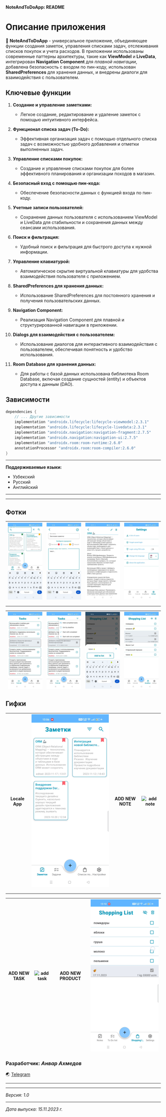 **NoteAndToDoApp: README**

# Описание приложения

:memo: **NoteAndToDoApp** - универсальное приложение, объединяющее функции создания заметок, управления списками задач, отслеживания списков покупок и учета расходов. В приложении использованы современные паттерны архитектуры, такие как **ViewModel** и **LiveData**, интегрирован **Navigation Component** для *плавной навигации*, добавлена безопасность с входом по пин-коду, использован **SharedPreferences** для хранения данных, и внедрены диалоги для взаимодействия с пользователем.

## Ключевые функции

1. **Создание и управление заметками:**
    - Легкое создание, редактирование и удаление заметок с помощью интуитивного интерфейса.

2. **Функционал списка задач (To-Do):**
    - Эффективная организация задач с помощью отдельного списка задач с возможностью удобного добавления и отметки выполненных задач.

3. **Управление списками покупок:**
    - Создание и управление списками покупок для более эффективного планирования и организации походов в магазин.

4. **Безопасный вход с помощью пин-кода:**
    - Обеспечение безопасности данных с функцией входа по пин-коду.

5. **Учетные записи пользователей:**
    - Сохранение данных пользователя с использованием ViewModel и LiveData для стабильности и сохранения данных между сеансами использования.

6. **Поиск и фильтрация:**
    - Удобный поиск и фильтрация для быстрого доступа к нужной информации.

7. **Управление клавиатурой:**
    - Автоматическое скрытие виртуальной клавиатуры для удобства взаимодействия пользователя с приложением.

8. **SharedPreferences для хранения данных:**
    - Использование SharedPreferences для постоянного хранения и получения пользовательских данных.

9.  **Navigation Component:**
    - Реализация Navigation Component для плавной и структурированной навигации в приложении.

10. **Dialogs для взаимодействия с пользователем:**
    - Использование диалогов для интерактивного взаимодействия с пользователем, обеспечивая понятность и удобство использования.

11. **Room Database для хранения данных:**
    - Для работы с базой данных использована библиотека Room Database, включая создание сущностей (entity) и объектов доступа к данным (DAO).

## Зависимости

```gradle
dependencies {
    // ... Другие зависимости
    implementation "androidx.lifecycle:lifecycle-viewmodel:2.3.1"
    implementation "androidx.lifecycle:lifecycle-livedata:2.3.1"
    implementation "androidx.navigation:navigation-fragment:2.7.5"
    implementation "androidx.navigation:navigation-ui:2.7.5"
    implementation "androidx.room:room-runtime:2.6.0"
    annotationProcessor "androidx.room:room-compiler:2.6.0"
}
```
___
**Поддерживаемые языки:**
- Узбекский
- Русский
- Английский

___
___
## **Фотки**

| ![notes page](https://github.com/admiralD84/notesApp/blob/master/images/photo_2023-11-17_14-27-43.jpg "Notes page") | ![add note](https://github.com/admiralD84/notesApp/blob/master/images/photo_2023-11-17_14-27-34.jpg "Add new note") | ![note read](https://github.com/admiralD84/notesApp/blob/master/images/photo_2023-11-17_14-57-14.jpg "Read notes page") | ![settings page](https://github.com/admiralD84/notesApp/blob/master/images/photo_2023-11-17_14-27-37.jpg "Settings page") |
|---------------------------------------------------------------------------------------------------------------------|---------------------------------------------------------------------------------------------------------------------|-------------------------------------------------------------------------------------------------------------------------|---------------------------------------------------------------------------------------------------------------------------|
___

| ![tasks](https://github.com/admiralD84/notesApp/blob/master/images/photo_2023-11-17_14-27-31.jpg "Tasks page") | ![tasks menu](https://github.com/admiralD84/notesApp/blob/master/images/photo_2023-11-17_14-27-13.jpg "Task page menu") | ![add products](https://github.com/admiralD84/notesApp/blob/master/images/photo_2023-11-17_14-27-28.jpg "Add new products") | ![products](https://github.com/admiralD84/notesApp/blob/master/images/photo_2023-11-17_14-27-32.jpg "Shopping list") |
|----------------------------------------------------------------------------------------------------------------|-------------------------------------------------------------------------------------------------------------------------|-----------------------------------------------------------------------------------------------------------------------------|----------------------------------------------------------------------------------------------------------------------|


## **Гифки**
| Locale App | ![overview](https://github.com/admiralD84/notesApp/blob/master/images/tasks.gif) | ADD NEW NOTE | ![add note](https://github.com/admiralD84/notesApp/blob/master/images/add_notes.gif) |
|------------|----------------------------------------------------------------------------------|--------------|--------------------------------------------------------------------------------------|

___
| ADD NEW TASK | ![add task](https://github.com/admiralD84/notesApp/blob/master/images/add_tasks.gif) | ADD NEW PRODUCT | ![mark product purchased](https://github.com/admiralD84/notesApp/blob/master/images/product_purchase.gif) |
|--------------|--------------------------------------------------------------------------------------|-----------------|-----------------------------------------------------------------------------------------------------------|


### **Разработчик:**  *Анвар Ахмедов*

:earth_asia: [Telegram](https://t.me/admiralD)

___
___
*Версия: 1.0*
___
*Дата выпуска: 15.11.2023 г.*
